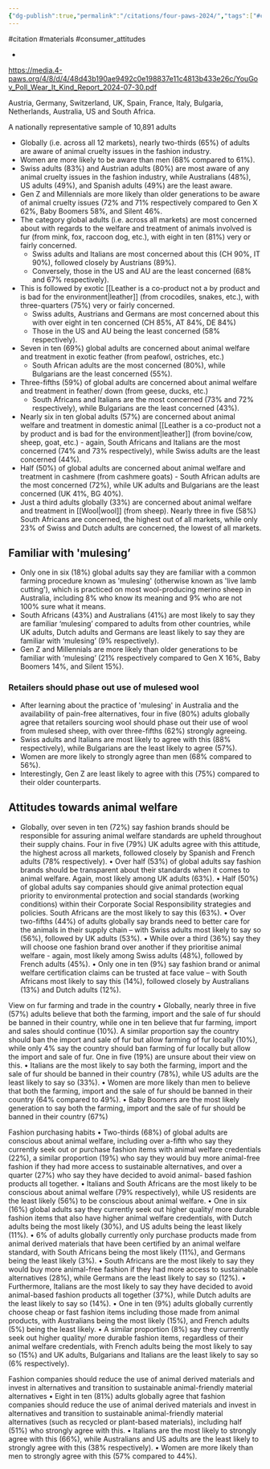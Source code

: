 ```yaml
---
{"dg-publish":true,"permalink":"/citations/four-paws-2024/","tags":["#citation","#materials","#consumer_attitudes"],"created":"2025-10-23T17:42:46.415+01:00","updated":"2025-10-23T18:06:08.939+01:00"}
---
```


#citation #materials #consumer_attitudes 

- 

https://media.4-paws.org/4/8/d/4/48d43b190ae9492c0e198837e11c4813b433e26c/YouGov_Poll_Wear_It_Kind_Report_2024-07-30.pdf

Austria, Germany, Switzerland, UK, Spain, France, Italy, Bulgaria, Netherlands, Australia, US and South Africa.

A nationally representative sample of 10,891 adults

- Globally (i.e. across all 12 markets), nearly two-thirds (65%) of adults are aware of animal cruelty issues in the fashion industry.
- Women are more likely to be aware than men (68% compared to 61%).
- Swiss adults (83%) and Austrian adults (80%) are most aware of any animal cruelty issues in the fashion industry, while Australians (48%), US adults (49%), and Spanish adults (49%) are the least aware.
- Gen Z and Millennials are more likely than older generations to be aware of animal cruelty issues (72% and 71% respectively compared to Gen X 62%, Baby Boomers 58%, and Silent 46%.
- The category global adults (i.e. across all markets) are most concerned about with regards to the welfare and treatment of animals involved is fur (from mink, fox, raccoon dog, etc.), with eight in ten (81%) very or fairly concerned. 
	- Swiss adults and Italians are most concerned about this (CH 90%, IT 90%), followed closely by Austrians (89%). 
	- Conversely, those in the US and AU are the least concerned (68% and 67% respectively).
- This is followed by exotic [[Leather is a co-product not a by product and is bad for the environment\|leather]] (from crocodiles, snakes, etc.), with three-quarters (75%) very or fairly concerned. 
	- Swiss adults, Austrians and Germans are most concerned about this with over eight in ten concerned (CH 85%, AT 84%, DE 84%)
	- Those in the US and AU being the least concerned (58% respectively).
- Seven in ten (69%) global adults are concerned about animal welfare and treatment in exotic feather (from peafowl, ostriches, etc.) 
	- South African adults are the most concerned (80%), while Bulgarians are the least concerned (55%).
- Three-fifths (59%) of global adults are concerned about animal welfare and treatment in feather/ down (from geese, ducks, etc.)
	- South Africans and Italians are the most concerned (73% and 72% respectively), while Bulgarians are the least concerned (43%).
- Nearly six in ten global adults (57%) are concerned about animal welfare and treatment in domestic animal [[Leather is a co-product not a by product and is bad for the environment\|leather]] (from bovine/cow, sheep, goat, etc.) - again, South Africans and Italians are the most concerned (74% and 73% respectively), while Swiss adults are the least concerned (44%).
- Half (50%) of global adults are concerned about animal welfare and treatment in cashmere (from cashmere goats) - South African adults are the most concerned (72%), while UK adults and Bulgarians are the least concerned (UK 41%, BG 40%).
- Just a third adults globally (33%) are concerned about animal welfare and treatment in [[Wool\|wool]] (from sheep). Nearly three in five (58%) South Africans are concerned, the highest out of all markets, while only 23% of Swiss and Dutch adults are concerned, the lowest of all markets.

## Familiar with 'mulesing’
- Only one in six (18%) global adults say they are familiar with a common farming procedure known as 'mulesing' (otherwise known as 'live lamb cutting'), which is practiced on most wool-producing merino sheep in Australia, including 8% who know its meaning and 9% who are not 100% sure what it means.
- South Africans (43%) and Australians (41%) are most likely to say they are familiar ‘mulesing’ compared to adults from other countries, while UK adults, Dutch adults and Germans are least likely to say they are familiar with ‘mulesing’ (9% respectively). 
- Gen Z and Millennials are more likely than older generations to be familiar with ‘mulesing’ (21% respectively compared to Gen X 16%, Baby Boomers 14%, and Silent 15%).
### Retailers should phase out use of mulesed wool
- After learning about the practice of 'mulesing' in Australia and the availability of pain-free alternatives, four in five (80%) adults globally agree that retailers sourcing wool should phase out their use of wool from mulesed sheep, with over three-fifths (62%) strongly agreeing.
- Swiss adults and Italians are most likely to agree with this (88% respectively), while Bulgarians are the least likely to agree (57%). 
- Women are more likely to strongly agree than men (68% compared to 56%).
- Interestingly, Gen Z are least likely to agree with this (75%) compared to their older counterparts.

## Attitudes towards animal welfare
- Globally, over seven in ten (72%) say fashion brands should be responsible for assuring animal welfare standards are upheld throughout their supply chains. Four in five (79%) UK adults agree with this attitude, the highest across all markets, followed
closely by Spanish and French adults (78% respectively).
• Over half (53%) of global adults say fashion brands should be transparent about their standards when it comes to animal welfare.
Again, most likely among UK adults (63%).
• Half (50%) of global adults say companies should give animal protection equal priority to environmental protection and social
standards (working conditions) within their Corporate Social Responsibility strategies and policies. South Africans are the most
likely to say this (63%).
• Over two-fifths (44%) of adults globally say brands need to better care for the animals in their supply chain – with Swiss adults
most likely to say so (56%), followed by UK adults (53%).
• While over a third (36%) say they will choose one fashion brand over another if they prioritise animal welfare - again, most likely
among Swiss adults (48%), followed by French adults (45%).
• Only one in ten (9%) say fashion brand or animal welfare certification claims can be trusted at face value – with South Africans
most likely to say this (14%), followed closely by Australians (13%) and Dutch adults (12%).

View on fur farming and trade in the country
• Globally, nearly three in five (57%) adults believe that both the farming, import and the sale of fur should be banned in their country,
while one in ten believe that fur farming, import and sales should continue (10%). A similar proportion say the country should ban
the import and sale of fur but allow farming of fur locally (10%), while only 4% say the country should ban farming of fur locally but
allow the import and sale of fur. One in five (19%) are unsure about their view on this.
• Italians are the most likely to say both the farming, import and the sale of fur should be banned in their country (78%), while US
adults are the least likely to say so (33%).
• Women are more likely than men to believe that both the farming, import and the sale of fur should be banned in their country (64%
compared to 49%).
• Baby Boomers are the most likely generation to say both the farming, import and the sale of fur should be banned in their country
(67%)

Fashion purchasing habits
• Two-thirds (68%) of global adults are conscious about animal welfare, including over a-fifth who say they currently seek out or
purchase fashion items with animal welfare credentials (22%), a similar proportion (19%) who say they would buy more animal-free
fashion if they had more access to sustainable alternatives, and over a quarter (27%) who say they have decided to avoid animal-
based fashion products all together.
• Italians and South Africans are the most likely to be conscious about animal welfare (79% respectively), while US residents are the
least likely (56%) to be conscious about animal welfare.
• One in six (16%) global adults say they currently seek out higher quality/ more durable fashion items that also have higher animal
welfare credentials, with Dutch adults being the most likely (30%), and US adults being the least likely (11%).
• 6% of adults globally currently only purchase products made from animal derived materials that have been certified by an animal
welfare standard, with South Africans being the most likely (11%), and Germans being the least likely (3%).
• South Africans are the most likely to say they would buy more animal-free fashion if they had more access to sustainable
alternatives (28%), while Germans are the least likely to say so (12%).
• Furthermore, Italians are the most likely to say they have decided to avoid animal-based fashion products all together (37%), while
Dutch adults are the least likely to say so (14%).
• One in ten (9%) adults globally currently choose cheap or fast fashion items including those made from animal products, with
Australians being the most likely (15%), and French adults (5%) being the least likely.
• A similar proportion (8%) say they currently seek out higher quality/ more durable fashion items, regardless of their animal welfare
credentials, with French adults being the most likely to say so (15%) and UK adults, Bulgarians and Italians are the least likely to
say so (6% respectively).

Fashion companies should reduce the use of animal derived materials and invest in alternatives and
transition to sustainable animal-friendly material alternatives
• Eight in ten (81%) adults globally agree that fashion companies should reduce the use of animal derived materials and invest in
alternatives and transition to sustainable animal-friendly material alternatives (such as recycled or plant-based materials), including
half (51%) who strongly agree with this.
• Italians are the most likely to strongly agree with this (66%), while Australians and US adults are the least likely to strongly agree
with this (38% respectively).
• Women are more likely than men to strongly agree with this (57% compared to 44%).